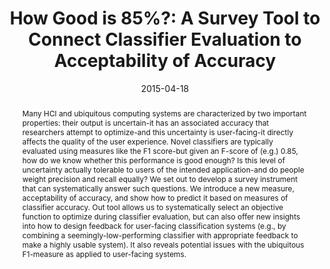 ---
abstract: |-
  Many HCI and ubiquitous computing systems are characterized by two important properties: their output is uncertain-it has an associated accuracy that researchers attempt to optimize-and this uncertainty is user-facing-it directly affects the quality of the user experience. Novel classifiers are typically evaluated using measures like the F1 score-but given an F-score of (e.g.) 0.85, how do we know whether this performance is good enough? Is this level of uncertainty actually tolerable to users of the intended application-and do people weight precision and recall equally? We set out to develop a survey instrument that can systematically answer such questions. We introduce a new measure, acceptability of accuracy, and show how to predict it based on measures of classifier accuracy. Out tool allows us to systematically select an objective function to optimize during classifier evaluation, but can also offer new insights into how to design feedback for user-facing classification systems (e.g., by combining a seemingly-low-performing classifier with appropriate feedback to make a highly usable system). It also reveals potential issues with the ubiquitous F1-measure as applied to user-facing systems.
authors:
- Matthew Kay
- patel
- Julie A. Kientz
bibtex: |-
  @inproceedings{Kay:2015:GST:2702123.2702603,
   author = {Kay, Matthew and Patel, Shwetak N. and Kientz, Julie A.},
   title = {How Good is 85%?: A Survey Tool to Connect Classifier Evaluation to Acceptability of Accuracy},
   booktitle = {Proceedings of the 33rd Annual ACM Conference on Human Factors in Computing Systems},
   series = {CHI '15},
   year = {2015},
   isbn = {978-1-4503-3145-6},
   location = {Seoul, Republic of Korea},
   pages = {347--356},
   numpages = {10},
   url = {http://doi.acm.org/10.1145/2702123.2702603},
   doi = {10.1145/2702123.2702603},
   acmid = {2702603},
   publisher = {ACM},
   address = {New York, NY, USA},
   keywords = {accuracy, accuracy acceptability, classifiers, inference, machine learning, sensors},
  }
caption: ''
citation: |-
  Matthew Kay, Shwetak N. Patel, and Julie A. Kientz. 2015. How Good is 85%?: A Survey Tool to Connect Classifier Evaluation to Acceptability of Accuracy.  In Proceedings of the 33rd Annual ACM Conference on Human Factors in Computing Systems (CHI '15). ACM, New York, NY, USA,  347-356. DOI: http://dx.doi.org/10.1145/2702123.2702603
conference: Conference on Human Factors in Computing Systems (CHI), 2015
date: '2015-04-18'
image: ''
pdf: /pdfs/how-good-is-85.pdf
thumbnail: '/images/pubs/howgoodis_thumbnail.jpg'
title: 'How Good is 85%?: A Survey Tool to Connect Classifier Evaluation to Acceptability
  of Accuracy'
video: ''
video_embed: ''
---